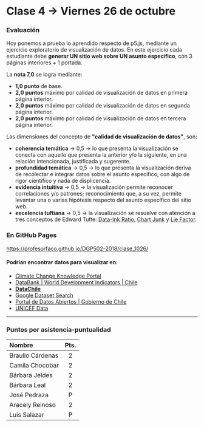 # Clase 4 → Viernes 26 de octubre

### Evaluación

Hoy ponemos a prueba lo aprendido respecto de p5.js, mediante un ejercicio exploratorio de visualización de datos. En este ejercicio cada estudiante debe **generar UN sitio web sobre UN asunto específico**, con 3 páginas interiores + 1 portada.

La **nota 7,0** se logra mediante:

- **1,0 punto** de base. 
- **2,0 puntos** máximo por calidad de visualización de datos en primera página interior.
- **2,0 puntos** máximo por calidad de visualización de datos en segunda página interior.
- **2,0 puntos** máximo por calidad de visualización de datos en tercera página interior.

Las dimensiones del concepto de **"calidad de visualización de datos"**, son: 

- **coherencia temática** → 0,5 → lo que presenta la visualización se conecta con aquello que presenta la anterior y/o la siguiente, en una relación intencionada, justificada y sugerente. 
- **profundidad temática** → 0,5 → lo que presenta la visualización deriva de recolectar e integrar datos sobre el asunto específico, con algo de rigor científico y nada de displicencia.
- **evidencia intuitiva** → 0,5 → la visualización permite reconocer correlaciones y/o patrones; reconocimiento que, a su vez, permite levantar una o varias hipótesis respecto del asunto específico del sitio web.
- **excelencia tuftiana** → 0,5 → la visualización se resuelve con atención a tres conceptos de Edward Tufte: [Data-Ink Ratio](https://infovis-wiki.net/wiki/Data-Ink_Ratio), [Chart Junk](https://infovis-wiki.net/wiki/Chart_Junk) y [Lie Factor](https://infovis-wiki.net/wiki/Lie_Factor).  

### En GitHub Pages

https://profesorfaco.github.io/DGP502-2018/clase_1026/

#### Podrían encontrar datos para visualizar en:

- [Climate Change Knowledge Portal](http://sdwebx.worldbank.org/climateportal/index.cfm?page=downscaled_data_download&menu=historical)
- [DataBank | World Development Indicators | Chile](http://databank.worldbank.org/data/reports.aspx?source=2&country=CHL)
- **[DataChile](https://es.datachile.io/)**
- [Google Dataset Search](https://toolbox.google.com/datasetsearch)
- [Portal de Datos Abiertos | Gobierno de Chile](http://datos.gob.cl/dataset?q=&sort=metadata_modified+desc)
- [UNICEF Data](https://data.unicef.org/country/chl/)

-------

### Puntos por asistencia-puntualidad

| Nombre | Pts. |
|:-----------------|:---:|
| Braulio Cárdenas | 2 | 
| Camila Chocobar  | 2 | 
| Bárbara Jeldes   | 2 |  
| Bárbara Leal     | 2 |  
| José Pedraza     | P | 
| Aracely Reinoso  | 2 | 
| Luis Salazar     | P |   
